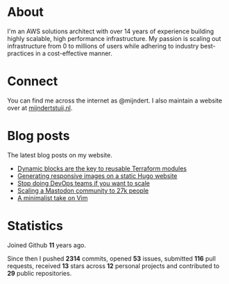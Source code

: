 # About

I'm an AWS solutions architect with over 14 years of experience building highly scalable, high performance infrastructure. My passion is scaling out infrastructure from 0 to millions of users while adhering to industry best-practices in a cost-effective manner.

# Connect

You can find me across the internet as @mijndert. I also maintain a website over at [mijndertstuij.nl](https://mijndertstuij.nl/).

# Blog posts

The latest blog posts on my website.

<!-- BLOGPOSTS:START -->
- [Dynamic blocks are the key to reusable Terraform modules](https://mijndertstuij.nl/posts/terraform-dynamic-blocks-modules/)
- [Generating responsive images on a static Hugo website](https://mijndertstuij.nl/posts/hugo-responsive-images/)
- [Stop doing DevOps teams if you want to scale](https://mijndertstuij.nl/posts/stop-doing-devops-teams/)
- [Scaling a Mastodon community to 27k people](https://mijndertstuij.nl/posts/scaling-mastodon-community/)
- [A minimalist take on Vim](https://mijndertstuij.nl/posts/a-minimalist-take-on-vim/)
<!-- BLOGPOSTS:END -->

# Statistics

Joined Github **11** years ago.

Since then I pushed **2314** commits, opened **53** issues, submitted **116** pull requests, received **13** stars across **12** personal projects and contributed to **29** public repositories.
